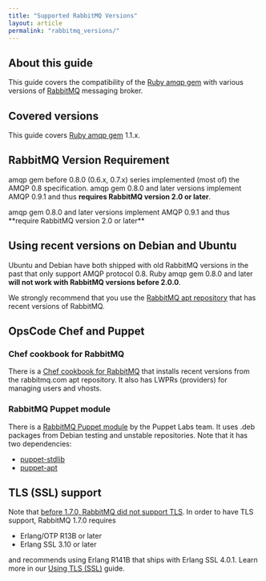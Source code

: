 ```yaml
---
title: "Supported RabbitMQ Versions"
layout: article
permalink: "rabbitmq_versions/"
---
```


## About this guide

This guide covers the compatibility of the [Ruby amqp
gem](http://github.com/ruby-amqp/amqp) with various versions of
[RabbitMQ](http://rabbitmq.com) messaging broker.

## Covered versions

This guide covers [Ruby amqp gem](http://github.com/ruby-amqp/amqp)
1.1.x.

## RabbitMQ Version Requirement

amqp gem before 0.8.0 (0.6.x, 0.7.x) series implemented (most of) the
AMQP 0.8 specification. amqp gem 0.8.0 and later versions implement AMQP 0.9.1 and thus
**requires RabbitMQ version 2.0 or later**.

<span class="note">
amqp gem 0.8.0 and later versions implement AMQP 0.9.1 and thus
**require RabbitMQ version 2.0 or later**
</span>

## Using recent versions on Debian and Ubuntu

Ubuntu and Debian have both shipped with old RabbitMQ versions in the
past that only support AMQP protocol 0.8. Ruby amqp gem 0.8.0 and later
**will not work with RabbitMQ versions before 2.0.0**.

We strongly recommend that you use the [RabbitMQ apt
repository](http://www.rabbitmq.com/debian.html#apt) that has recent
versions of RabbitMQ.

## OpsCode Chef and Puppet

### Chef cookbook for RabbitMQ

There is a [Chef cookbook for
RabbitMQ](https://github.com/opscode-cookbooks/rabbitmq)
that installs recent versions from the rabbitmq.com apt repository. It
also has LWPRs (providers) for managing users and vhosts.

### RabbitMQ Puppet module

There is a [RabbitMQ Puppet
module](https://github.com/puppetlabs/puppetlabs-rabbitmq) by the Puppet
Labs team. It uses .deb packages from Debian testing and unstable
repositories. Note that it has two dependencies:

 * [puppet-stdlib](https://github.com/puppetlabs/puppetlabs-stdlib)
 * [puppet-apt](https://github.com/puppetlabs/puppet-apt)

## TLS (SSL) support

Note that [before 1.7.0, RabbitMQ did not support
TLS](http://www.rabbitmq.com/ssl.html). In order to have TLS support,
RabbitMQ 1.7.0 requires

 * Erlang/OTP R13B or later
 * Erlang SSL 3.10 or later

and recommends using Erlang R141B that ships with Erlang SSL 4.0.1.
Learn more in our [Using TLS
(SSL)](/article/connection_encryption_with_tls/) guide.
